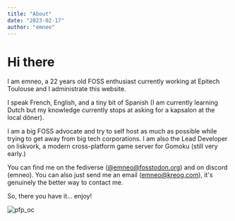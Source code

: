 ```yaml
---
title: "About"
date: "2023-02-17"
author: "emneo"
---
```


# Hi there

I am emneo, a 22 years old FOSS enthusiast currently working at Epitech
Toulouse and I administrate this website.

I speak French, English, and a tiny bit of Spanish (I am currently learning
Dutch but my knowledge currently stops at asking for a kapsalon at the local
döner).

I am a big FOSS advocate and try to self host as much as possible while trying
to get away from big tech corporations. I am also the Lead Developer on
liskvork, a modern cross-platform game server for Gomoku (still very early.)

You can find me on the fediverse
([@emneo@fosstodon.org](https://fosstodon.org/@emneo)) and on discord (emneo).
You can also just send me an email (emneo@kreog.com), it's genuinely the better
way to contact me.

So, there you have it... enjoy!

![pfp_oc](/img/Com_2.webp "An art of my OC sitting with long black hair and a skirt")
